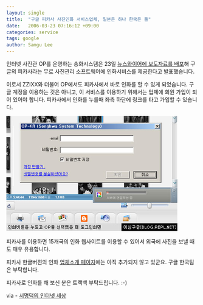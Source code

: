 ```yaml
---
layout: single
title:  "구글 피카사 사진인화 서비스업체, 일본은 하나 한국은 둘"
date:   2006-03-23 07:16:12 +09:00
categories: service
tags: google
author: Samgu Lee
---
```

인터넷 사진관 OP를 운영하는 송화시스템은 23일 [뉴스와이어에 보도자료를 배포](http://www.newswire.co.kr/read_sub.php?id=135065)해 구글의 피카사라는 무료 사진관리 소프트웨어에 인화서비스를 제공한다고 발표했습니다.

이로서 ZZIXX와 더불어 OP에서도 피카사에서 바로 인화를 할 수 있게 되었습니다. 구글 계정을 이용하는 것은 아니고, 이 서비스를 이용하기 위해서는 업체에 회원 가입이 되어 있어야 합니다. 피카사에서 인화를 누를때 좌측 하단에 링크를 타고 가입할 수 있습니다.

![피카사의 OP 로그인 화면](/assets/picasa_op.jpg)

피카사를 이용하면 15개국의 인화 웹사이트를 이용할 수 있어서 외국에 사진을 보낼 때도 매우 유용합니다.

피카사 한글버젼의 인화 [업체소개 페이지](http://picasa.google.co.kr/support/bin/answer.py?answer=18518&#038;topic=1037)에는 아직 추가되지 않고 있군요. 구글 한국팀은 부탁합니다.

피카사로 인화를 해 보신 분은 트랙백 부탁드립니다. :-)

via - [서명덕의 인터넷 세상](http://itviewpoint.com/tt/index.php?pl=1272)

